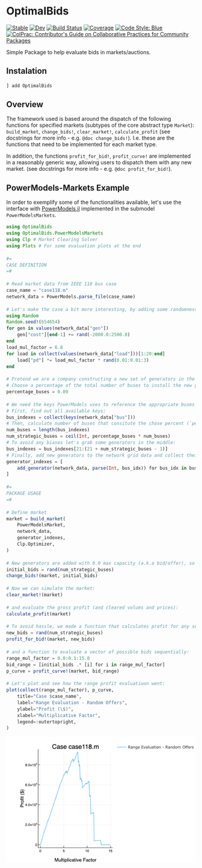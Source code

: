 # OptimalBids

[![Stable](https://img.shields.io/badge/docs-stable-blue.svg)](https://andrewrosemberg.github.io/OptimalBids.jl/stable)
[![Dev](https://img.shields.io/badge/docs-dev-blue.svg)](https://andrewrosemberg.github.io/OptimalBids.jl/dev)
[![Build Status](https://github.com/andrewrosemberg/OptimalBids.jl/actions/workflows/JuliaNightly.yml/badge.svg?branch=main)](https://github.com/andrewrosemberg/OptimalBids.jl/actions/workflows/JuliaNightly.yml?query=branch%3Amain)
[![Coverage](https://codecov.io/gh/andrewrosemberg/OptimalBids.jl/branch/main/graph/badge.svg)](https://codecov.io/gh/andrewrosemberg/OptimalBids.jl)
[![Code Style: Blue](https://img.shields.io/badge/code%20style-blue-4495d1.svg)](https://github.com/invenia/BlueStyle)
[![ColPrac: Contributor's Guide on Collaborative Practices for Community Packages](https://img.shields.io/badge/ColPrac-Contributor's%20Guide-blueviolet)](https://github.com/SciML/ColPrac)

Simple Package to help evaluate bids in markets/auctions.

## Instalation

```julia
] add OptimalBids
```

## Overview

The framework used is based around the dispatch of the following functions for specified markets (subtypes of the core abstract type `Market`):
`build_market`, `change_bids!`, `clear_market!`, `calculate_profit` (see docstrings for more info - e.g. `@doc change_bids!`). I.e. these are the functions that need to be implemented for each market type.

In addition, the functions `profit_for_bid!`, `profit_curve!` are implemented in a reasonably generic way, allowing users to dispatch them with any new market. (see docstrings for more info - e.g. `@doc profit_for_bid!`).

## PowerModels-Markets Example

In order to exemplify some of the functionalities available, let's use the interface with [PowerModels.jl](https://github.com/lanl-ansi/PowerModels.jl) implemented in the submodel `PowerModelsMarkets`.


```julia
using OptimalBids
using OptimalBids.PowerModelsMarkets
using Clp # Market Clearing Solver
using Plots # For some evaluation plots at the end

#=
CASE DEFINITION
=#

# Read market data from IEEE 118 bus case
case_name = "case118.m"
network_data = PowerModels.parse_file(case_name)

# Let's make the case a bit more interesting, by adding some randomness to existing generators costs and available load.
using Random
Random.seed!(654654)
for gen in values(network_data["gen"])
    gen["cost"][end-1] += rand(-2000.0:2500.0)
end
load_mul_factor = 6.8
for load in collect(values(network_data["load"]))[1:20:end]
    load["pd"] *= load_mul_factor * rand(0.01:0.01:3)
end

# Pretend we are a company constructing a new set of generators in the grid.
# Choose a percentage of the total number of buses to install the new generators:
percentage_buses = 0.09

# We need the keys PowerModels uses to reference the appropriate buses in it's network data dictionary.
# First, find out all available keys:
bus_indexes = collect(keys(network_data["bus"]))
# Then, calculate number of buses that consitute the chose percent (`percentage_buses`):
num_buses = length(bus_indexes)
num_strategic_buses = ceil(Int, percentage_buses * num_buses)
# To avoid any biases let's grab some generators in the middle:
bus_indexes = bus_indexes[21:(21 + num_strategic_buses - 1)]
# Finally, add new generators to the network grid data and collect their reference keys.
generator_indexes = [
    add_generator(network_data, parse(Int, bus_idx)) for bus_idx in bus_indexes
]

#=
PACKAGE USAGE
=#

# Define market
market = build_market(
    PowerModelsMarket,
    network_data,
    generator_indexes,
    Clp.Optimizer,
)

# New generators are added with 0.0 max capacity (a.k.a bid/offer), so lets change their volume offers:
initial_bids = rand(num_strategic_buses)
change_bids!(market, initial_bids)

# Now we can simulate the market:
clear_market!(market)

# and evaluate the gross profit (and cleared volums and prices):
calculate_profit(market)

# To avoid hassle, we made a function that calculates profit for any set of bids/offers:
new_bids = rand(num_strategic_buses)
profit_for_bid!(market, new_bids)

# and a function to evaluate a vector of possible bids sequentially:
range_mul_factor = 0.0:0.1:15.0
bid_range = [initial_bids .* [i] for i in range_mul_factor]
p_curve = profit_curve!(market, bid_range)

# Let's plot and see how the range profit evaluatiuon went:
plot(collect(range_mul_factor), p_curve,
    title="Case $case_name",
    label="Range Evaluation - Random Offers",
    ylabel="Profit (\$)",
    xlabel="Multiplicative Factor",
    legend=:outertopright,
)
```

![](https://raw.githubusercontent.com/andrewrosemberg/OptimalBids.jl/main/docs/src/assets/profit_curve.png)
